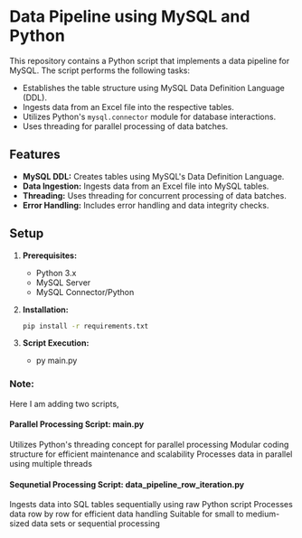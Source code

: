 # Data Pipeline using MySQL and Python

This repository contains a Python script that implements a data pipeline for MySQL. The script performs the following tasks:

- Establishes the table structure using MySQL Data Definition Language (DDL).
- Ingests data from an Excel file into the respective tables.
- Utilizes Python's `mysql.connector` module for database interactions.
- Uses threading for parallel processing of data batches.

## Features

- **MySQL DDL:** Creates tables using MySQL's Data Definition Language.
- **Data Ingestion:** Ingests data from an Excel file into MySQL tables.
- **Threading:** Uses threading for concurrent processing of data batches.
- **Error Handling:** Includes error handling and data integrity checks.

## Setup

1. **Prerequisites:**
   - Python 3.x
   - MySQL Server
   - MySQL Connector/Python

2. **Installation:**
   ```bash
   pip install -r requirements.txt


2. **Script Execution:**
   - py main.py

### Note:
Here I am adding two scripts,
#### Parallel Processing Script: main.py
Utilizes Python's threading concept for parallel processing
Modular coding structure for efficient maintenance and scalability
Processes data in parallel using multiple threads

#### Sequnetial Processing Script: data_pipeline_row_iteration.py
Ingests data into SQL tables sequentially using raw Python script
Processes data row by row for efficient data handling
Suitable for small to medium-sized data sets or sequential processing
